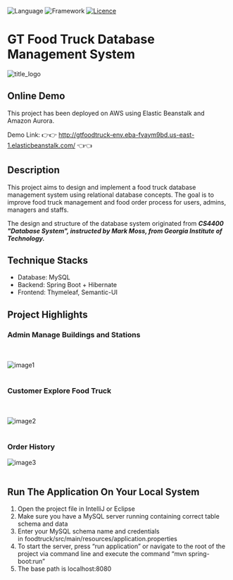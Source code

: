 ![Language](https://img.shields.io/badge/Language-Java-red)
![Framework](https://img.shields.io/badge/Framework-Spring-brightgreen)
[![Licence](https://img.shields.io/badge/license-GPL--3.0-blue.svg)](https://github.com/XinzeWang/GT-Food-Truck/raw/master/LICENSE) 

# GT Food Truck Database Management System

![title_logo](https://github.com/XinzeWang/GT-Food-Truck/raw/master/readme-resource/logo.png)

## Online Demo
This project has been deployed on AWS using Elastic Beanstalk and Amazon Aurora.

Demo Link: 👉👉 http://gtfoodtruck-env.eba-fvaym9bd.us-east-1.elasticbeanstalk.com/ 👈👈

## Description
This project aims to design and implement a food truck database management system using relational database concepts. The goal is to improve food truck management and food order process for users, admins, managers and staffs. 

The design and structure of the database system originated from ***CS4400 "Database System", instructed by Mark Moss, from Georgia Institute of Technology.*** 

## Technique Stacks
* Database: MySQL
* Backend: Spring Boot + Hibernate
* Frontend: Thymeleaf, Semantic-UI

## Project Highlights
### Admin Manage Buildings and Stations
<br><br>
 ![image1](https://github.com/XinzeWang/GT-Food-Truck/raw/master/readme-resource/screen1.png)
 <br><br>
### Customer Explore Food Truck 
<br><br>
 ![image2](https://github.com/XinzeWang/GT-Food-Truck/raw/master/readme-resource/screen2.png)
<br><br>
### Order History
 ![image3](https://github.com/XinzeWang/GT-Food-Truck/raw/master/readme-resource/screen3.png)
<br><br>

## Run The Application On Your Local System
1.	Open the project file in IntelliJ or Eclipse
2.	Make sure you have a MySQL server running containing correct table schema and data 
3.	Enter your MySQL schema name and credentials in foodtruck/src/main/resources/application.properties
4.	To start the server, press “run application” or navigate to the root of the project via command line and execute the command “mvn spring-boot:run”
5.  The base path is localhost:8080
